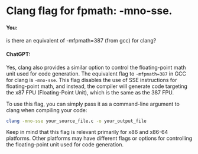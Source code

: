 # Clang flag for fpmath: -mno-sse.

#### You:
is there an equivalent of -mfpmath=387 (from gcc) for clang?

#### ChatGPT:
Yes, clang also provides a similar option to control the floating-point math unit used for code generation. The equivalent flag to `-mfpmath=387` in GCC for clang is `-mno-sse`. This flag disables the use of SSE instructions for floating-point math, and instead, the compiler will generate code targeting the x87 FPU (Floating-Point Unit), which is the same as the 387 FPU.

To use this flag, you can simply pass it as a command-line argument to clang when compiling your code:

```sh
clang -mno-sse your_source_file.c -o your_output_file
```

Keep in mind that this flag is relevant primarily for x86 and x86-64 platforms. Other platforms may have different flags or options for controlling the floating-point unit used for code generation.
